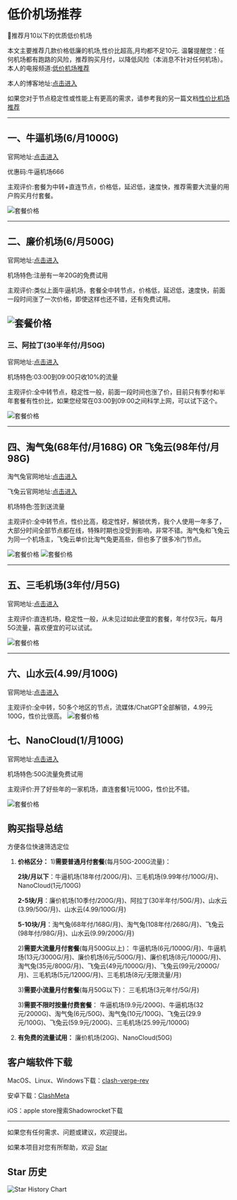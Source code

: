 # 低价机场推荐
🚀推荐月10以下的优质低价机场

本文主要推荐几款价格低廉的机场,性价比超高,月均都不足10元. 温馨提醒您：任何机场都有跑路的风险，推荐购买月付，以降低风险（本消息不针对任何机场）。本人的电报频道:[低价机场推荐](https://t.me/dijiajichangtuijian)

本人的博客地址:[点击进入 ](https://sites.google.com/view/dijiajichang)

如果您对于节点稳定性或性能上有更高的需求，请参考我的另一篇文档[性价比机场推荐](https://github.com/KaWaIDeSuNe/xingjiabijichang)

---
## 一、牛逼机场(6/月1000G)

官网地址:[点击进入](https://fast.6bcloud.top/#/register?code=5DKFf0U5)

优惠码:牛逼机场666

主观评价:套餐为中转+直连节点，价格低，延迟低，速度快，推荐需要大流量的用户购买月付套餐。

![套餐价格](https://github.com/KaWaIDeSuNe/dijiajichang/assets/34272737/41a7d9b7-2de3-4a08-9591-977f4af985df)

---

## 二、廉价机场(6/月500G)

官网地址:[点击进入](https://廉价机场.com/#/register?code=YGKMsx4B)

机场特色:注册有一年20G的免费试用

主观评价:类似上面牛逼机场，套餐全中转节点，价格低，延迟低，速度快，前面一段时间涨了一次价格，即使这样也还不错，还有免费试用。

![套餐价格](https://github.com/user-attachments/assets/07e22b26-f583-4568-be68-10fea1f4cc2f)
---
### 三、阿拉丁(30半年付/月50G)

官网地址:[点击进入](https://www.aladingnet.com/register?aff=Xbkrk4U4K9)

机场特色:03:00到09:00只收10%的流量

主观评价:全中转节点，稳定性一般，前面一段时间也涨了价，目前只有季付和半年套餐有性价比，如果您经常在03:00到09:00之间科学上网，可以试下这个。

![套餐价格](https://github.com/user-attachments/assets/56556ce9-962f-4467-8cb8-cd3166aa02f6)

---
## 四、淘气兔(68年付/月168G) OR 飞兔云(98年付/月98G)

淘气兔官网地址:[点击进入](https://vip.taoqitu.pro/index.html?register=5P3PPWZM)

飞兔云官网地址:[点击进入](https://xn--9kq10e0y7h.site/index.html?register=C0ZvbxgX)

机场特色:签到送流量

主观评价:全中转节点，性价比高，稳定性好，解锁优秀，我个人使用一年多了，大部分时间全部节点都在线，特殊时期也没受到影响，非常不错。淘气兔和飞兔云为同一个机场主，飞兔云单价比淘气兔更高些，但也多了很多冷门节点。


![套餐价格](https://github.com/user-attachments/assets/23554b5d-8115-40b8-9fed-5ac22ba7e61e)
![套餐价格](https://github.com/user-attachments/assets/88f36705-24ef-4cc2-83a5-66140439e60f)

---
## 五、三毛机场(3年付/月5G)
官网地址:[点击进入](https://smjcdh.com/#/register?code=MeNgAoac)

主观评价:直连机场，稳定性一般，从未见过如此便宜的套餐，年付仅3元，每月5G流量，喜欢便宜的可以试试。

![套餐价格](https://github.com/user-attachments/assets/2aa8dd26-a179-4a69-970b-598ab24e81b3)


---
## 六、山水云(4.99/月100G)

官网地址:[点击进入](https://bbb.ssy614.com/#/register?code=mXnyRSJX)

主观评价:全中转，50多个地区的节点，流媒体/ChatGPT全部解锁，4.99元100G，性价比很高。
![套餐价格](https://github.com/user-attachments/assets/f730edd7-6eac-4e0b-beb1-4d9b6f1e4666)

## 七、NanoCloud(1/月100G)
官网地址:[点击进入](https://edu.tplinkcloud.me/auth/register?code=1PhiI0Pi)

机场特色:50G流量免费试用

主观评价:开了好些年的一家机场，直连套餐1元100G，性价比不错。

![套餐价格](https://github.com/user-attachments/assets/efdaec46-fa00-4c5e-ac0e-763fd150de82)

## 购买指导总结
方便各位快速筛选定位

1. **价格区分：**
     1)**需要普通月付套餐**(每月50G-200G流量)：
   
   **2块/月以下**：牛逼机场(18年付/200G/月)、三毛机场(9.99年付/100G/月)、NanoCloud(1元/100G)
   
   **2-5块/月**：廉价机场(10季付/200G/月)、阿拉丁(30半年付/50G/月)、山水云(3.99/50G/月)、山水云(4.99/100G/月)
   
   **5-10块/月**：淘气兔(68年付/168G/月)、淘气兔(108年付/268G/月)、飞兔云(98年付/98G/月)、山水云(9.99/200G/月)
   
    2)**需要大流量月付套餐**(每月500G以上)：
     牛逼机场(6元/1000G/月)、牛逼机场(13元/3000G/月)、廉价机场(6元/500G/月)、廉价机场(8元/1000G/月)、淘气兔(35元/800G/月)、飞兔云(49元/1000G/月)、飞兔云(99元/2000G/月)、三毛机场(5元/1200G/月)、三毛机场(8元/无限流量/月)
   
   3)**需要小流量月付套餐**(每月50G以下)：
   三毛机场(3元年付/5G/月)
   
   3)**需要不限时按量付费套餐**：
   牛逼机场(9.9元/200G)、牛逼机场(32元/2000G)、淘气兔(6元/50G)、淘气兔(10元/100G)、飞兔云(29.9元/100G)、飞兔云(59.9元/200G)、三毛机场(25.99元/1000G)
2. **有免费的流量试用：** 廉价机场(20G)、NanoCloud(50G)

## 客户端软件下载
MacOS、Linux、Windows下载：[clash-verge-rev](https://github.com/clash-verge-rev/clash-verge-rev/releases)

安卓下载：[ClashMeta](https://github.com/MetaCubeX/ClashMetaForAndroid/releases)

iOS：apple store搜索Shadowrocket下载

---

如果您有任何需求、问题或建议，欢迎提出。

如果本项目对您有所帮助，欢迎 [Star](https://github.com/KaWaIDeSuNe/dijiajichang)
   
## Star 历史

![Star History Chart](https://api.star-history.com/svg?repos=KaWaIDeSuNe/dijiajichang&type=Date)
